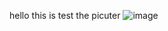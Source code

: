 hello this is test the picuter
![image](https://github.com/tong-ye/DataStructure/blob/master/%E6%8D%95%E8%8E%B7.PNG)
